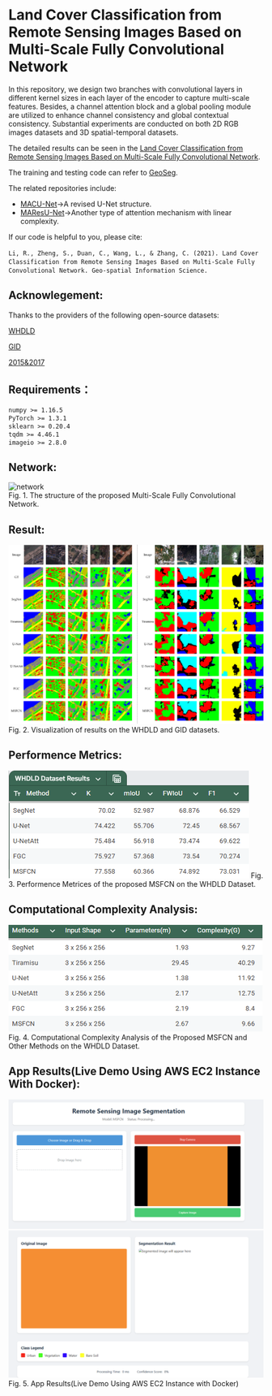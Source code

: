 # Land Cover Classification from Remote Sensing Images Based on Multi-Scale Fully Convolutional Network


In this repository, we design two branches with convolutional layers in different kernel sizes in each layer of the encoder to capture multi-scale features. Besides, a channel attention block and a global pooling module are utilized to enhance channel consistency and global contextual consistency. Substantial experiments are conducted on both 2D RGB images datasets and 3D spatial-temporal datasets.

The detailed results can be seen in the [Land Cover Classification from Remote Sensing Images Based on Multi-Scale Fully Convolutional Network](https://www.tandfonline.com/doi/full/10.1080/10095020.2021.2017237).

The training and testing code can refer to [GeoSeg](https://github.com/rajesh0305/GeoSeg-main).

The related repositories include:
* [MACU-Net](https://github.com/lironui/MACU-Net)->A revised U-Net structure.
* [MAResU-Net](https://github.com/lironui/MAResU-Net)->Another type of attention mechanism with linear complexity.

If our code is helpful to you, please cite:

`Li, R., Zheng, S., Duan, C., Wang, L., & Zhang, C. (2021). Land Cover Classification from Remote Sensing Images Based on Multi-Scale Fully Convolutional Network. Geo-spatial Information Science.`

Acknowlegement:
------- 
Thanks to the providers of the following open-source datasets:

[WHDLD](https://sites.google.com/view/zhouwx/dataset?authuser=0#h.p_ebsAS1Bikmkd)

[GID](https://x-ytong.github.io/project/GID.html)

[2015&2017](http://gpcv.whu.edu.cn/data/3DFGC_pages.html)

Requirements：
------- 
```
numpy >= 1.16.5
PyTorch >= 1.3.1
sklearn >= 0.20.4
tqdm >= 4.46.1
imageio >= 2.8.0
```

Network:
------- 
![network](https://github.com/rajesh0305/MSFCN_Results/blob/main/network.png)  
Fig. 1.  The structure of the proposed Multi-Scale Fully Convolutional Network.

Result:
------- 
![Result1](https://github.com/rajesh0305/MSFCN_Results/blob/main/2D_zoom%20(1).png)  
Fig. 2. Visualization of results on the WHDLD and GID datasets.

Performence Metrics:
-------
![Performrnce Metrics](https://github.com/rajesh0305/MSFCN_Results/blob/main/whdld%20result.png)
Fig. 3. Performence Metrices of the proposed MSFCN on the WHDLD Dataset.

Computational Complexity Analysis:
-------
![Computational Complexity Analysis](https://github.com/rajesh0305/MSFCN_Results/blob/main/computational%20complexity%20analysis.png)
Fig. 4. Computational Complexity Analysis of the Proposed MSFCN
and Other Methods on the WHDLD Dataset.

App Results(Live Demo Using AWS EC2 Instance With Docker):
-------
![App Results](https://github.com/rajesh0305/MSFCN_Results/blob/main/app%20result.png)
![App Results](https://github.com/rajesh0305/MSFCN_Results/blob/main/app%20result1.png)
Fig. 5. App Results(Live Demo Using AWS EC2 Instance with Docker)
